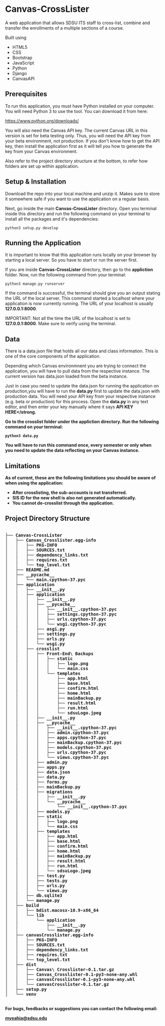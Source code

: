 # Canvas-CrossLister
A web application that allows SDSU ITS staff to cross-list, combine and transfer the enrollments of a multiple sections of a course. 

Built using

- HTML5
- CSS
- Bootstrap
- JavaScript
- Python
- Django
- CanvasAPI

<h2>Prerequisites</h2>

To run this application, you must have Python installed on your computer. You will need Python 3 to use the tool. You can download it from here:

https://www.python.org/downloads/

You will also need the </strong>Canvas API key</strong>. The current Canvas URL in this version is set for beta testing only. Thus, you will need the API key from your beta environment, not production. If you don't know how to get the API key, then install the application first as it will tell you how to generate the key from your Canvas environment. 

Also refer to the project directory structure at the bottom, to refer how folders are set up within application. 

<h2>Setup & Installation</h2>

Download the repo into your local machine and unzip it. Makes sure to store it somewhere safe if you want to use the application on a regular basis.

Next, go inside the main <strong>Canvas-CrossLister</strong> directory. Open you terminal inside this directory and run the following command on your terminal to install all the packages and it's dependencies:

`python3 setup.py develop`

<h2>Running the Application</h2>

It is important to know that this application runs locally on your browser by starting a local server. So you have to start or run the server first. 

If you are inside <strong>Canvas-CrossLister</strong> directory, then go to the <strong>appliction</strong> folder. Now, run the following command from your terminal:

`python3 manage.py runserver`

If the command is successful, the terminal should give you an output stating the URL of the local server. This command started a localhost where your application is now currently running. The URL of your localhost is usually <strong>127.0.0.1:8000</strong>. 

IMPORTANT: Not all the time the URL of the localhost is set to <strong>127.0.0.1:8000</strong>. Make sure to verify using the terminal. 

<h2>Data</h2>

There is a data.json file that holds all our data and class information. This is one of the core components of the application.

Depending which Canvas environmnent you are trying to connect the application, you will have to pull data from the respective instance. The current version has data.json loaded from the beta instance. 

Just in case you need to update the data.json for running the application on production,you will have to run the <strong>data.py</strong> first to update the data.json with production data. You will need your API key from your respective instance (e.g. beta or production) for this process. Open the <strong>data.py</strong> in any text editor, and then enter your key manually where it says <strong>API KEY HERE</strong. 

Go to the <strong>crosslist</strong> folder under the <strong>appliction</strong> directory. Run the following command on your terminal:

`python3 data.py`

You will have to run this command once, every semester or only when you need to update the data reflecting on your Canvas instance. 

<h2>Limitations</h2>

As of current, these are the following limitations you should be aware of when using the application:

- After crosslisting, the sub-accounts is not transferred. 
- SIS ID for the new shell is also not generated automatically. 
- You cannot de-crosslist through the application. 

<h2>Project Directory Structure</h2>

<pre>

├── Canvas-CrossLister
│   ├── Canvas_Crosslister.egg-info
│   │   ├── PKG-INFO
│   │   ├── SOURCES.txt
│   │   ├── dependency_links.txt
│   │   ├── requires.txt
│   │   └── top_level.txt
│   ├── README.md
│   ├── __pycache__
│   │   └── main.cpython-37.pyc
│   ├── application
│   │   ├── __init__.py
│   │   ├── application
│   │   │   ├── __init__.py
│   │   │   ├── __pycache__
│   │   │   │   ├── __init__.cpython-37.pyc
│   │   │   │   ├── settings.cpython-37.pyc
│   │   │   │   ├── urls.cpython-37.pyc
│   │   │   │   └── wsgi.cpython-37.pyc
│   │   │   ├── asgi.py
│   │   │   ├── settings.py
│   │   │   ├── urls.py
│   │   │   └── wsgi.py
│   │   ├── crosslist
│   │   │   ├── Front-End\ Backups
│   │   │   │   ├── static
│   │   │   │   │   ├── logo.png
│   │   │   │   │   └── main.css
│   │   │   │   └── templates
│   │   │   │       ├── app.html
│   │   │   │       ├── base.html
│   │   │   │       ├── confirm.html
│   │   │   │       ├── home.html
│   │   │   │       ├── mainBackup.py
│   │   │   │       ├── result.html
│   │   │   │       ├── run.html
│   │   │   │       └── sdsuLogo.jpeg
│   │   │   ├── __init__.py
│   │   │   ├── __pycache__
│   │   │   │   ├── __init__.cpython-37.pyc
│   │   │   │   ├── admin.cpython-37.pyc
│   │   │   │   ├── apps.cpython-37.pyc
│   │   │   │   ├── mainBackup.cpython-37.pyc
│   │   │   │   ├── models.cpython-37.pyc
│   │   │   │   ├── urls.cpython-37.pyc
│   │   │   │   └── views.cpython-37.pyc
│   │   │   ├── admin.py
│   │   │   ├── apps.py
│   │   │   ├── data.json
│   │   │   ├── data.py
│   │   │   ├── forms.py
│   │   │   ├── mainBackup.py
│   │   │   ├── migrations
│   │   │   │   ├── __init__.py
│   │   │   │   └── __pycache__
│   │   │   │       └── __init__.cpython-37.pyc
│   │   │   ├── models.py
│   │   │   ├── static
│   │   │   │   ├── logo.png
│   │   │   │   └── main.css
│   │   │   ├── templates
│   │   │   │   ├── app.html
│   │   │   │   ├── base.html
│   │   │   │   ├── confirm.html
│   │   │   │   ├── home.html
│   │   │   │   ├── mainBackup.py
│   │   │   │   ├── result.html
│   │   │   │   ├── run.html
│   │   │   │   └── sdsuLogo.jpeg
│   │   │   ├── test.py
│   │   │   ├── tests.py
│   │   │   ├── urls.py
│   │   │   └── views.py
│   │   ├── db.sqlite3
│   │   └── manage.py
│   ├── build
│   │   ├── bdist.macosx-10.9-x86_64
│   │   └── lib
│   │       └── application
│   │           ├── __init__.py
│   │           └── manage.py
│   ├── canvasCrosslister.egg-info
│   │   ├── PKG-INFO
│   │   ├── SOURCES.txt
│   │   ├── dependency_links.txt
│   │   ├── requires.txt
│   │   └── top_level.txt
│   ├── dist
│   │   ├── Canvas\ Crosslister-0.1.tar.gz
│   │   ├── Canvas_Crosslister-0.1-py3-none-any.whl
│   │   ├── canvasCrosslister-0.1-py3-none-any.whl
│   │   └── canvasCrosslister-0.1.tar.gz
│   ├── setup.py
│   └── venv

</pre>

For bugs, feedbacks or suggestions you can contact the following email:

<strong>myeahia@sdsu.edu</strong>



